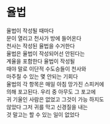 # 율법

율법이 작성될 때마다  
문이 열리고 천사가 방에 들어온다  
천사는 작성된 율법을 수거한다  
율법은 율법이 작성되어선 안된다는  
계율을 포함한다 율법이 작성될  
때야 말로 이단적 수도승들이 천사와  
마주칠 수 있는 몇 안되는 기회다  
율법의 각 항목은 매일 아침 망가진 스피커에  
의해 포고된다. 우리 중 아무도 그 포고에  
귀 기울인 사람은 없었고 그것이 가능 하지도  
않았다 그저 귀를 막고 신경질을 내는  
것 말고는 할 수 있는 일이 없었다
